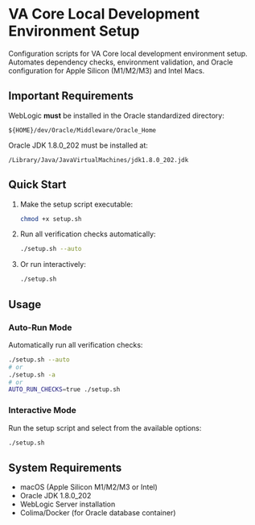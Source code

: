 # VA Core Local Development Environment Setup

Configuration scripts for VA Core local development environment setup. Automates dependency checks, environment validation, and Oracle configuration for Apple Silicon (M1/M2/M3) and Intel Macs.

## Important Requirements

WebLogic **must** be installed in the Oracle standardized directory:

```
${HOME}/dev/Oracle/Middleware/Oracle_Home
```

Oracle JDK 1.8.0_202 must be installed at:

```
/Library/Java/JavaVirtualMachines/jdk1.8.0_202.jdk
```

## Quick Start

1. Make the setup script executable:

   ```bash
   chmod +x setup.sh
   ```

2. Run all verification checks automatically:

   ```bash
   ./setup.sh --auto
   ```

3. Or run interactively:
   ```bash
   ./setup.sh
   ```

## Usage

### Auto-Run Mode

Automatically run all verification checks:

```bash
./setup.sh --auto
# or
./setup.sh -a
# or
AUTO_RUN_CHECKS=true ./setup.sh
```

### Interactive Mode

Run the setup script and select from the available options:

```bash
./setup.sh
```

## System Requirements

- macOS (Apple Silicon M1/M2/M3 or Intel)
- Oracle JDK 1.8.0_202
- WebLogic Server installation
- Colima/Docker (for Oracle database container)
